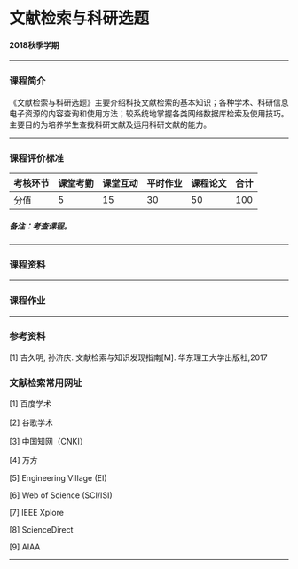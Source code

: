 # 文献检索与科研选题

#### 2018秋季学期

---

### 课程简介
《文献检索与科研选题》主要介绍科技文献检索的基本知识；各种学术、科研信息电子资源的内容查询和使用方法；较系统地掌握各类网络数据库检索及使用技巧。主要目的为培养学生查找科研文献及运用科研文献的能力。


---

### 课程评价标准

|考核环节 | 课堂考勤 | 课堂互动 | 平时作业 | 课程论文 |合计|
|---|---|---|---|---|---|
|分值| 5| 15|30|50|100|



##### 备注：考查课程。 

---

### 课程资料

---

### 课程作业

---

### 参考资料

[1] 吉久明, 孙济庆. 文献检索与知识发现指南[M]. 华东理工大学出版社,2017

### 文献检索常用网址

[1] 百度学术   

[2] 谷歌学术 

[3] 中国知网（CNKI） 

[4] 万方 

[5] Engineering Village (EI) 

[6] Web of Science (SCI/ISI) 

[7] IEEE Xplore 

[8] ScienceDirect 

[9] AIAA 


---

